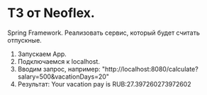 # ТЗ от Neoflex.
Spring Framework. Реализовать сервис, который будет считать отпускные.
1. Запускаем App.
2. Подключаемся к localhost.
3. Вводим запрос, например: "http://localhost:8080/calculate?salary=500&vacationDays=20"
4. Результат: Your vacation pay is RUB:27.397260273972602
